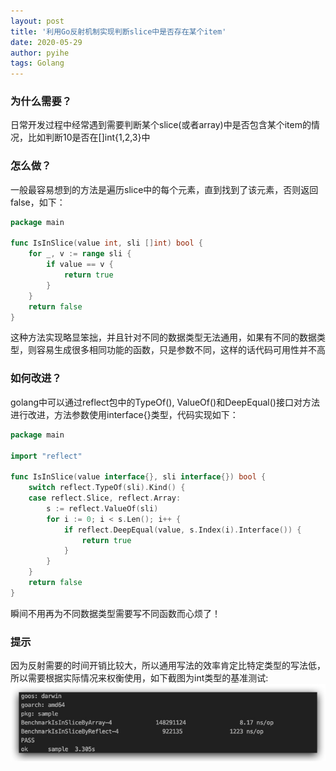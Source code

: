 ```yaml
---
layout: post
title: '利用Go反射机制实现判断slice中是否存在某个item'
date: 2020-05-29
author: pyihe
tags: Golang
---
```


### 为什么需要？

日常开发过程中经常遇到需要判断某个slice(或者array)中是否包含某个item的情况，比如判断10是否在[]int{1,2,3}中

### 怎么做？
一般最容易想到的方法是遍历slice中的每个元素，直到找到了该元素，否则返回false，如下：
```go
package main

func IsInSlice(value int, sli []int) bool {
   	for _, v := range sli {
   		if value == v {
   			return true
   		}
   	}
   	return false
}    
```
这种方法实现略显笨拙，并且针对不同的数据类型无法通用，如果有不同的数据类型，则容易生成很多相同功能的函数，只是参数不同，这样的话代码可用性并不高

### 如何改进？
golang中可以通过reflect包中的TypeOf(), ValueOf()和DeepEqual()接口对方法进行改进，方法参数使用interface{}类型，代码实现如下：
```go
package main

import "reflect"    

func IsInSlice(value interface{}, sli interface{}) bool {
    switch reflect.TypeOf(sli).Kind() {
    case reflect.Slice, reflect.Array:
	    s := reflect.ValueOf(sli)
	    for i := 0; i < s.Len(); i++ {
		    if reflect.DeepEqual(value, s.Index(i).Interface()) {
			    return true
		    }
	    }
    }
    return false
}
```
瞬间不用再为不同数据类型需要写不同函数而心烦了！

### 提示
因为反射需要的时间开销比较大，所以通用写法的效率肯定比特定类型的写法低，所以需要根据实际情况来权衡使用，如下截图为int类型的基准测试: 
![](/assets/img/2020-05-29/基准测试.jpg)
